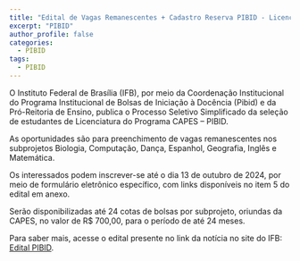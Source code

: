 ```yaml
---
title: "Edital de Vagas Remanescentes + Cadastro Reserva PIBID - Licenciatura em Computação Aberto"
excerpt: "PIBID"
author_profile: false
categories:
  - PIBID
tags:
  - PIBID
---
```

O Instituto Federal de Brasília (IFB), por meio da Coordenação Institucional do Programa Institucional de Bolsas de Iniciação à Docência (Pibid) e da Pró-Reitoria de Ensino, publica o Processo Seletivo Simplificado da seleção de estudantes de Licenciatura do Programa CAPES – PIBID.
 
As oportunidades são para preenchimento de vagas remanescentes nos subprojetos Biologia, Computação, Dança, Espanhol, Geografia, Inglês e Matemática.
 
Os interessados podem inscrever-se até o dia 13 de outubro de 2024, por meio de formulário eletrônico específico, com links disponíveis no item 5 do edital em anexo.
 
Serão disponibilizadas até 24 cotas de bolsas por subprojeto, oriundas da CAPES, no valor de R$ 700,00, para o período de até 24 meses.
 
Para saber mais, acesse o edital presente no link da notícia no site do IFB: [Edital PIBID](https://www.ifb.edu.br/espaco-do-estudante/noticias/39915-licenciaturas-lancados-novos-editais-para-iniciacao-a-docencia-vagas-remanescentes).
